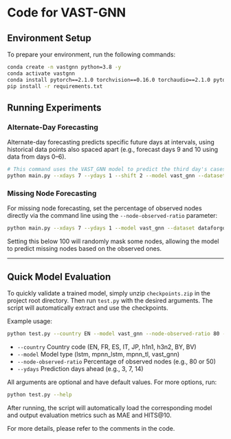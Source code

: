 # Code for VAST-GNN

## Environment Setup

To prepare your environment, run the following commands:

```bash
conda create -n vastgnn python=3.8 -y
conda activate vastgnn
conda install pytorch==2.1.0 torchvision==0.16.0 torchaudio==2.1.0 pytorch-cuda=11.8 -c pytorch -c nvidia -y
pip install -r requirements.txt
```

## Running Experiments

### Alternate-Day Forecasting

Alternate-day forecasting predicts specific future days at intervals, using historical data points also spaced apart (e.g., forecast days 9 and 10 using data from days 0–6).

```bash
# This command uses the VAST_GNN model to predict the third day's cases from the past 7 days on GPU 8.
python main.py --xdays 7 --ydays 1 --shift 2 --model vast_gnn --dataset dataforgood --country England --result-dir test --exp test1 --device 8
```

### Missing Node Forecasting

For missing node forecasting, set the percentage of observed nodes directly via the command line using the `--node-observed-ratio` parameter:

```bash
python main.py --xdays 7 --ydays 1 --model vast_gnn --dataset dataforgood --country England --node-observed-ratio 80
```

Setting this below 100 will randomly mask some nodes, allowing the model to predict missing nodes based on the observed ones.

---

## Quick Model Evaluation

To quickly validate a trained model, simply unzip `checkpoints.zip` in the project root directory. Then run `test.py` with the desired arguments. The script will automatically extract and use the checkpoints.

Example usage:
```bash
python test.py --country EN --model vast_gnn --node-observed-ratio 80 -y 3
```
- `--country` Country code (EN, FR, ES, IT, JP, h1n1, h3n2, BY, BV)
- `--model` Model type (lstm, mpnn_lstm, mpnn_tl, vast_gnn)
- `--node-observed-ratio` Percentage of observed nodes (e.g., 80 or 50)
- `--ydays` Prediction days ahead (e.g., 3, 7, 14)

All arguments are optional and have default values. For more options, run:
```bash
python test.py --help
```

After running, the script will automatically load the corresponding model and output evaluation metrics such as MAE and HITS@10.

For more details, please refer to the comments in the code.